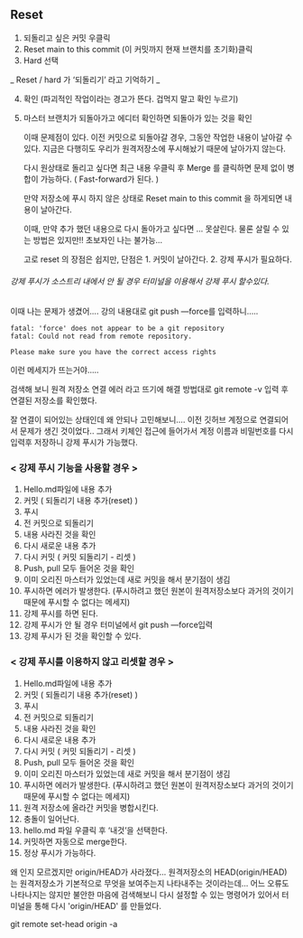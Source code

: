 ## Reset

1. 되돌리고 싶은 커밋 우클릭
2. Reset main to this commit (이 커밋까지 현재 브랜치를 초기화)클릭
3. Hard 선택

_ Reset / hard 가 ‘되돌리기’ 라고 기억하기 _

4. 확인 (파괴적인 작업이라는 경고가 뜬다. 겁먹지 말고 확인 누르기)

5. 마스터 브랜치가 되돌아가고 에디터 확인하면 되돌아가 있는 것을 확인

   이때 문제점이 있다.
   이전 커밋으로 되돌아갈 경우, 그동안 작업한 내용이 날아갈 수 있다.
   지금은 다행히도 우리가 원격저장소에 푸시해놨기 때문에 날아가지 않는다.

   다시 원상태로 돌리고 싶다면 최근 내용 우클릭 후
   Merge 를 클릭하면 문제 없이 병합이 가능하다.
   ( Fast-forward가 된다. )

   만약 저장소에 푸시 하지 않은 상태로
   Reset main to this commit 을 하게되면
   내용이 날아간다.

   이때, 만약 추가 했던 내용으로 다시 돌아가고 싶다면 …
   못살린다.
   물론 살릴 수 있는 방법은 있지만!! 초보자인 나는 불가능…

   고로 reset 의 장점은 쉽지만,
   단점은 1. 커밋이 날아간다. 2. 강제 푸시가 필요하다.

###### 강제 푸시가 소스트리 내에서 안 될 경우 터미널을 이용해서 강제 푸시 할수있다.

이때 나는 문제가 생겼어….
강의 내용대로 git push —force를 입력하니…..

    fatal: 'force' does not appear to be a git repository
    fatal: Could not read from remote repository.

    Please make sure you have the correct access rights

이런 메세지가 뜨는거야…..

검색해 보니 원격 저장소 연결 에러 라고 뜨기에
해결 방법대로 git remote -v 입력 후 연결된 저장소를 확인했다.

잘 연결이 되어있는 상태인데 왜 안되나 고민해보니….
이전 깃허브 계정으로 연결되어서 문제가 생긴 것이었다..
그래서 키체인 접근에 들어가서 계정 이름과 비밀번호를 다시 입력후 저장하니 강제 푸시가 가능했다.

### < 강제 푸시 기능을 사용할 경우 >

1. Hello.md파일에 내용 추가
2. 커밋 ( 되돌리기 내용 추가(reset) )
3. 푸시
4. 전 커밋으로 되돌리기
5. 내용 사라진 것을 확인
6. 다시 새로운 내용 추가
7. 다시 커밋 ( 커밋 되돌리기 - 리셋 )
8. Push, pull 모두 들어온 것을 확인
9. 이미 오리진 마스터가 있었는데 새로 커밋을 해서 분기점이 생김
10. 푸시하면 에러가 발생한다. (푸시하려고 했던 원본이 원격저장소보다 과거의 것이기 때문에 푸시할 수 없다는 메세지)
11. 강제 푸시를 하면 된다.
12. 강제 푸시가 안 될 경우 터미널에서 git push —force입력
13. 강제 푸시가 된 것을 확인할 수 있다.

### < 강제 푸시를 이용하지 않고 리셋할 경우 >

1. Hello.md파일에 내용 추가
2. 커밋 ( 되돌리기 내용 추가(reset) )
3. 푸시
4. 전 커밋으로 되돌리기
5. 내용 사라진 것을 확인
6. 다시 새로운 내용 추가
7. 다시 커밋 ( 커밋 되돌리기 - 리셋 )
8. Push, pull 모두 들어온 것을 확인
9. 이미 오리진 마스터가 있었는데 새로 커밋을 해서 분기점이 생김
10. 푸시하면 에러가 발생한다. (푸시하려고 했던 원본이 원격저장소보다 과거의 것이기 때문에 푸시할 수 없다는 메세지)
11. 원격 저장소에 올라간 커밋을 병합시킨다.
12. 충돌이 일어난다.
13. hello.md 파일 우클릭 후 ‘내것’을 선택한다.
14. 커밋하면 자동으로 merge한다.
15. 정상 푸시가 가능하다.

왜 인지 모르겠지만 origin/HEAD가 사라졌다...
원격저장소의 HEAD(origin/HEAD)는 원격저장소가 기본적으로 무엇을 보여주는지 나타내주는 것이라는데...
어느 오류도 나타나지는 않지만 불안한 마음에 검색해보니
다시 설정할 수 있는 명령어가 있어서 터미널을 통해 다시 'origin/HEAD' 를 만들었다.

git remote set-head origin -a
